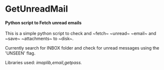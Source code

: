 GetUnreadMail
=============

#### Python script to Fetch unread emails 

This is a simple python script to check and ~fetch~ ~unread~ ~email~ and ~save~ ~attachments~ to ~disk~. 

Currently search for INBOX folder and check for unread messages using the 'UNSEEN' flag.

Libraries used: *imaplib,email,getpass.*
